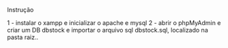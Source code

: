 
Instrução

1 - instalar o xampp e inicializar o apache e mysql
2 - abrir o phpMyAdmin e criar um DB dbstock e importar o arquivo sql dbstock.sql, localizado na pasta raiz..
